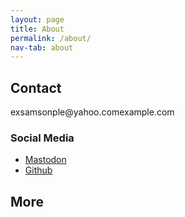 ```yaml
---
layout: page
title: About
permalink: /about/
nav-tab: about
---
```




## Contact
<style>#2, #4, #5 {display:none;}</style>
<script>test</script>
<span id="1">ex</span><span id="2">s</span><span id="3">am<span id="4">son</span>ple<span id="5">@yahoo.com</span><span id="6">example.com</span>

### Social Media

- <a rel="me" href="https://mastodon.lol/@rjjiii">Mastodon</a>
- <a href="https://github.com/rjjiii">Github</a>
  
## More
  

  
